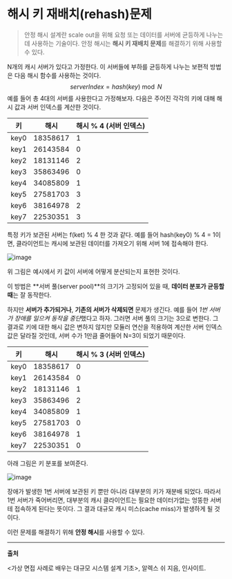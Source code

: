 # 해시 키 재배치(rehash)문제

> 안정 해시 설계란 scale out을 위해 요청 또는 데이터를 서버에 균등하게 나누는데 사용하는 기술이다. 안정 해시는 **해시 키 재배치 문제**를 해결하기 위해 사용할 수 있다.

N개의 캐시 서버가 있다고 가정한다. 이 서버들에 부하를 균등하게 나누는 보편적 방법은 다음 해시 함수를 사용하는 것이다.
$$
serverIndex=hash(key)\bmod N
$$
예를 들어 총 4대의 서버를 사용한다고 가정해보자. 다음은 주어진 각각의 키에 대해 해시 값과 서버 인덱스를 계산한 것이다.

| 키   | 해시     | 해시 % 4 (서버 인덱스) |
| ---- | -------- | ---------------------- |
| key0 | 18358617 | 1                      |
| key1 | 26143584 | 0                      |
| key2 | 18131146 | 2                      |
| key3 | 35863496 | 0                      |
| key4 | 34085809 | 1                      |
| key5 | 27581703 | 3                      |
| key6 | 38164978 | 2                      |
| key7 | 22530351 | 3                      |

특정 키가 보관된 서버는 f(ket) % 4 한 것과 같다. 예를 들어 hash(key0) % 4 = 1이면, 클라이언트는 캐시에 보관된 데이터를 가져오기 위해 서버 1에 접속해야 한다. 

![image](https://github.com/user-attachments/assets/8b8ddeb5-3b72-4a75-b99a-790c77ec5b46)

위 그림은 예시에서 키 값이 서버에 어떻게 분산되는지 표현한 것이다.

이 방법은 **서버 풀(server pool)**의 크기가 고정되어 있을 때, **데이터 분포가 균등할 때**는 잘 동작한다.

하지만 **서버가 추가되거나**, **기존의 서버가 삭제되면** 문제가 생긴다. 예를 들어 *1번 서버가 장애를 일으켜 동작을 중단*했다고 하자. 그러면 서버 풀의 크기는 3으로 변한다. 그 결과로 키에 대한 해시 값은 변하지 않지만 모듈러 연산을 적용하여 계산한 서버 인덱스 값은 달라질 것인데, 서버 수가 1만큼 줄어들어 N=3이 되었기 때문이다.



| 키   | 해시     | 해시 % 3 (서버 인덱스) |
| ---- | -------- | ---------------------- |
| key0 | 18358617 | 0                      |
| key1 | 26143584 | 0                      |
| key2 | 18131146 | 1                      |
| key3 | 35863496 | 2                      |
| key4 | 34085809 | 1                      |
| key5 | 27581703 | 0                      |
| key6 | 38164978 | 1                      |
| key7 | 22530351 | 0                      |



아래 그림은 키 분포를 보여준다. <br>

![image](https://github.com/user-attachments/assets/52bd788a-7132-4547-b975-47a37bc15151)

장애가 발생한 1번 서버에 보관된 키 뿐만 아니라 대부분의 키가 재분배 되었다. 따라서 1번 서버가 죽어버리면, 대부분의 캐시 클라이언트는 필요한 데이터가없는 엉뚱한 서버테 접속하게 된다는 뜻이다. 그 결과 대규모 캐시 미스(cache miss)가 발생하게 될 것이다. 

이런 문제를 해결하기 위해 **안정 해시**를 사용할 수 있다.

---

**출처**

<가상 면접 사례로 배우는 대규모 시스템 설계 기초>, 알렉스 쉬 지음, 인사이트.